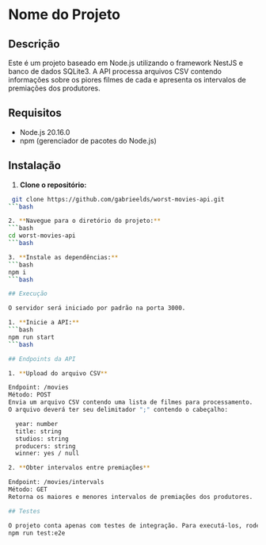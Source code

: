 # Nome do Projeto

## Descrição

Este é um projeto baseado em Node.js utilizando o framework NestJS e banco de dados SQLite3. A API processa arquivos CSV contendo informações sobre os piores filmes de cada e apresenta os intervalos de premiações dos produtores.

## Requisitos

- Node.js 20.16.0
- npm (gerenciador de pacotes do Node.js)

## Instalação

1. **Clone o repositório:**
  ```bash
   git clone https://github.com/gabrieelds/worst-movies-api.git
  ```bash

2. **Navegue para o diretório do projeto:**
  ```bash
  cd worst-movies-api
  ```bash

3. **Instale as dependências:**
  ```bash
  npm i
  ```bash

## Execução

  O servidor será iniciado por padrão na porta 3000.

1. **Inicie a API:**
  ```bash
  npm run start
  ```bash

## Endpoints da API

1. **Upload do arquivo CSV**

  Endpoint: /movies
  Método: POST
  Envia um arquivo CSV contendo uma lista de filmes para processamento.
  O arquivo deverá ter seu delimitador ";" contendo o cabeçalho:

    year: number
    title: string
    studios: string
    producers: string
    winner: yes / null

2. **Obter intervalos entre premiações**

  Endpoint: /movies/intervals
  Método: GET
  Retorna os maiores e menores intervalos de premiações dos produtores.

## Testes

  O projeto conta apenas com testes de integração. Para executá-los, rode o comando:
  npm run test:e2e